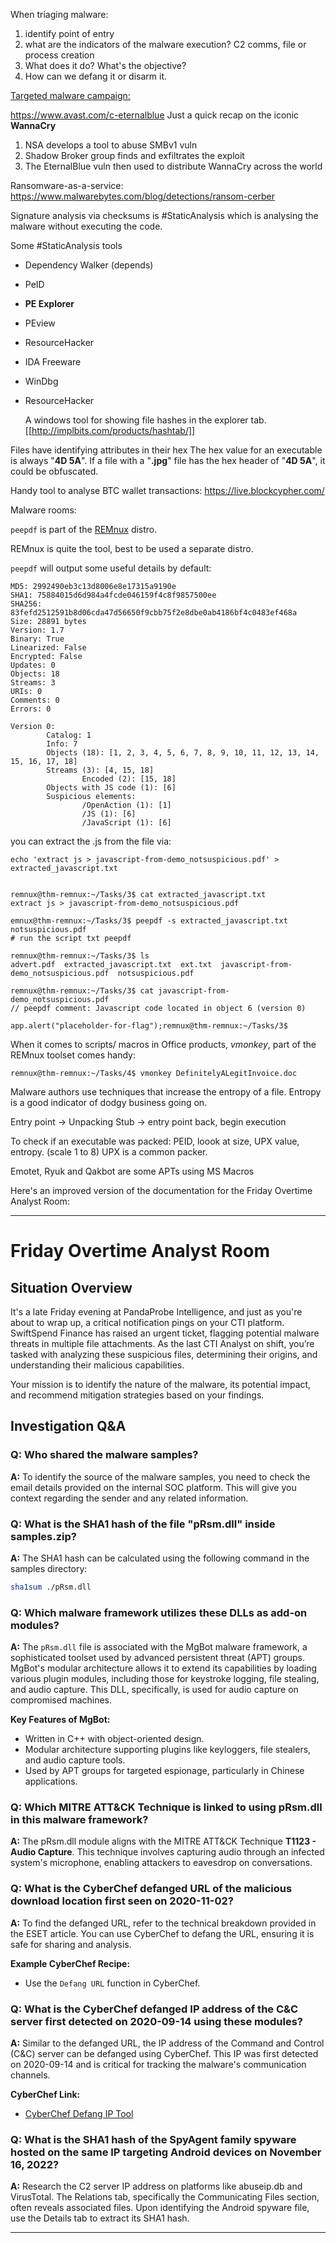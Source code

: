
When triaging malware:
1. identify point of entry
2. what are the indicators of the malware execution? C2 comms, file or process creation
3. What does it do? What's the objective?
4. How can we defang it or disarm it.

[Targeted malware campaign:](https://www.kaspersky.co.uk/resource-center/threats/darkhotel-malware-virus-threat-definition)

https://www.avast.com/c-eternalblue
Just a quick recap on the iconic **WannaCry**
1. NSA develops a tool to abuse SMBv1 vuln
2. Shadow Broker group finds and exfiltrates the exploit
3. The EternalBlue vuln then used to distribute WannaCry across the world

Ransomware-as-a-service:
https://www.malwarebytes.com/blog/detections/ransom-cerber


Signature analysis via checksums is #StaticAnalysis which is analysing the malware without executing the code. 

Some #StaticAnalysis tools
- Dependency Walker (depends)
- PeID
- **PE Explorer**
- PEview
- ResourceHacker
- IDA Freeware
- WinDbg
- ResourceHacker

	A windows tool for showing file hashes in the explorer tab.
[[http://implbits.com/products/hashtab/]]

Files have identifying attributes in their hex
The hex value for an executable is always "**4D 5A**". If a file with a "**.jpg**" file has the hex header of "**4D 5A**", it could be obfuscated. 

Handy tool to analyse BTC wallet transactions:
https://live.blockcypher.com/

Malware rooms:

`peepdf` is part of the [REMnux](https://remnux.org/) distro.

REMnux is quite the tool, best to be used a separate distro.



`peepdf` will output some useful details by default:
```
MD5: 2992490eb3c13d8006e8e17315a9190e
SHA1: 75884015d6d984a4fcde046159f4c8f9857500ee
SHA256: 83fefd2512591b8d06cda47d56650f9cbb75f2e8dbe0ab4186bf4c0483ef468a
Size: 28891 bytes
Version: 1.7
Binary: True
Linearized: False
Encrypted: False
Updates: 0
Objects: 18
Streams: 3
URIs: 0
Comments: 0
Errors: 0

Version 0:
        Catalog: 1
        Info: 7
        Objects (18): [1, 2, 3, 4, 5, 6, 7, 8, 9, 10, 11, 12, 13, 14, 15, 16, 17, 18]
        Streams (3): [4, 15, 18]
                Encoded (2): [15, 18]
        Objects with JS code (1): [6]
        Suspicious elements:
                /OpenAction (1): [1]
                /JS (1): [6]
                /JavaScript (1): [6]
```

you can extract the .js from the file via:
```
echo 'extract js > javascript-from-demo_notsuspicious.pdf' > extracted_javascript.txt
```


```

remnux@thm-remnux:~/Tasks/3$ cat extracted_javascript.txt
extract js > javascript-from-demo_notsuspicious.pdf

emnux@thm-remnux:~/Tasks/3$ peepdf -s extracted_javascript.txt notsuspicious.pdf
# run the script txt peepdf

remnux@thm-remnux:~/Tasks/3$ ls
advert.pdf  extracted_javascript.txt  ext.txt  javascript-from-demo_notsuspicious.pdf  notsuspicious.pdf

remnux@thm-remnux:~/Tasks/3$ cat javascript-from-demo_notsuspicious.pdf
// peepdf comment: Javascript code located in object 6 (version 0)

app.alert("placeholder-for-flag");remnux@thm-remnux:~/Tasks/3$
```

When it comes to scripts/ macros in Office products, *vmonkey*, part of the REMnux toolset comes handy:
```
remnux@thm-remnux:~/Tasks/4$ vmonkey DefinitelyALegitInvoice.doc
```


Malware authors use techniques that increase the entropy of a file. Entropy is a good indicator of dodgy business going on. 

Entry point -> Unpacking Stub -> entry point back, begin execution 

To check if an executable was packed: PEID, loook at size, UPX value, entropy. (scale 1 to 8)
UPX is a common packer.

Emotet, Ryuk and Qakbot are some APTs using MS Macros 

Here's an improved version of the documentation for the Friday Overtime Analyst Room:

---

# Friday Overtime Analyst Room

## Situation Overview

It's a late Friday evening at PandaProbe Intelligence, and just as you're about to wrap up, a critical notification pings on your CTI platform. SwiftSpend Finance has raised an urgent ticket, flagging potential malware threats in multiple file attachments. As the last CTI Analyst on shift, you’re tasked with analyzing these suspicious files, determining their origins, and understanding their malicious capabilities.

Your mission is to identify the nature of the malware, its potential impact, and recommend mitigation strategies based on your findings.

## Investigation Q&A

### Q: Who shared the malware samples?

**A:** To identify the source of the malware samples, you need to check the email details provided on the internal SOC platform. This will give you context regarding the sender and any related information.

### Q: What is the SHA1 hash of the file "pRsm.dll" inside samples.zip?

**A:** The SHA1 hash can be calculated using the following command in the samples directory:

```bash
sha1sum ./pRsm.dll
```

### Q: Which malware framework utilizes these DLLs as add-on modules?

**A:** The `pRsm.dll` file is associated with the MgBot malware framework, a sophisticated toolset used by advanced persistent threat (APT) groups. MgBot's modular architecture allows it to extend its capabilities by loading various plugin modules, including those for keystroke logging, file stealing, and audio capture. This DLL, specifically, is used for audio capture on compromised machines.

**Key Features of MgBot:**
- Written in C++ with object-oriented design.
- Modular architecture supporting plugins like keyloggers, file stealers, and audio capture tools.
- Used by APT groups for targeted espionage, particularly in Chinese applications.

### Q: Which MITRE ATT&CK Technique is linked to using pRsm.dll in this malware framework?

**A:** The pRsm.dll module aligns with the MITRE ATT&CK Technique **T1123 - Audio Capture**. This technique involves capturing audio through an infected system's microphone, enabling attackers to eavesdrop on conversations.

### Q: What is the CyberChef defanged URL of the malicious download location first seen on 2020-11-02?

**A:** To find the defanged URL, refer to the technical breakdown provided in the ESET article. You can use CyberChef to defang the URL, ensuring it is safe for sharing and analysis.

**Example CyberChef Recipe:**
- Use the `Defang URL` function in CyberChef.

### Q: What is the CyberChef defanged IP address of the C&C server first detected on 2020-09-14 using these modules?

**A:** Similar to the defanged URL, the IP address of the Command and Control (C&C) server can be defanged using CyberChef. This IP was first detected on 2020-09-14 and is critical for tracking the malware's communication channels.

**CyberChef Link:**
- [CyberChef Defang IP Tool](https://gchq.github.io/CyberChef/#recipe=Defang_IP_Addresses())

### Q: What is the SHA1 hash of the SpyAgent family spyware hosted on the same IP targeting Android devices on November 16, 2022?

**A:** Research the C2 server IP address on platforms like abuseip.db and VirusTotal. The Relations tab, specifically the Communicating Files section, often reveals associated files. Upon identifying the Android spyware file, use the Details tab to extract its SHA1 hash.

---